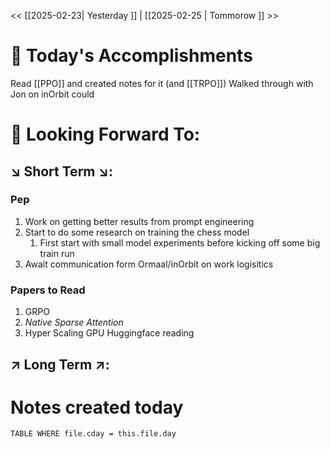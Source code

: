 << [[2025-02-23| Yesterday ]]  |  [[2025-02-25 | Tommorow ]] >>


# 📅 Today's Accomplishments

Read [[PPO]] and created notes for it (and [[TRPO]])
Walked through with Jon on inOrbit could

# 🔮 Looking Forward To:

## ↘️ Short Term ↘️:

### Pep

1. Work on getting better results from prompt engineering
2. Start to do some research on training the chess model
	1. First start with small model experiments before kicking off some big train run
3. Await communication form Ormaal/inOrbit on work logisitics

### Papers to Read
1. GRPO
2. *Native Sparse Attention*
3. Hyper Scaling GPU Huggingface reading

## ↗️ Long Term ↗️:

# Notes created today
```dataview 
TABLE WHERE file.cday = this.file.day 
```



